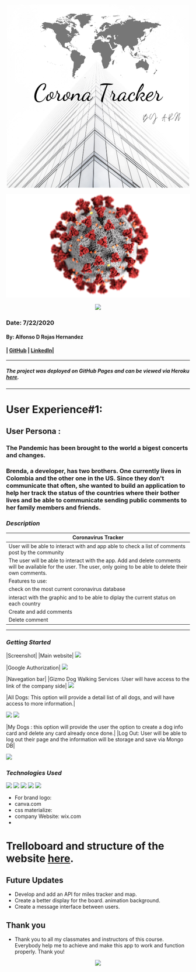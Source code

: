 
<p align="center">

 <img  src="image/ARH Logo (4).png">

 </p>

<img src="image/coronavirus-3992933.jpg">


<p align="center">
<img src="image/pills-on-blue-background-3936358.jpg">
</p>

### Date: 7/22/2020
#### By: Alfonso D Rojas Hernandez 
#### | [GitHub](https://github.com/acostade29) | [LinkedIn](https://www.linkedin.com/in/alfonso-d-rojas-hernandez-2253a0105/)| 
***

##### The project was deployed on GitHub Pages and can be viewed via Heroku [here](https://coronatrackeralfonso.herokuapp.com//).
***




# User Experience#1:
## User Persona :
### The Pandemic has been brought to the world a bigest concerts and changes.
### Brenda, a developer, has two brothers. One currently lives in Colombia and the other one in the US. Since they don't communicate that often, she wanted to build an application to help her track the status of the countries where their bother lives and be able to communicate sending public comments to her family members and friends. 






### ***Description***
|Coronavirus Tracker |
|---|
| User will be able to interact with and app able to check a list of comments post by the community|
| The user will be able to interact with the app. Add and delete comments will be available for the user. The user, only going to be able to delete their own comments. |
| Features to use: |
| check on the most current coronavirus database|
|interact with the graphic and to be able to diplay the current status on each country|
| Create and add comments|
| Delete comment|



***

### ***Getting Started***
|Screenshot|
|Main website|
<img src="public/images/Screen Shot 2020-06-05 at 2.47.15 PM.png"></image>


|Google Authorization|
<img src="public/images/Screen Shot 2020-06-05 at 3.40.15 PM.png">

|Navegation bar|
|Gizmo Dog Walking Services :User will have access to the link of the company side|
<img src="public/images/Screen Shot 2020-06-05 at 3.15.33 PM.png">


<ig src="public/images/Screen Shot 2020-06-05 at 3.14.58 PM.png">

|All Dogs: This option will provide a detail list of all dogs, and will have access to more information.|

<img src="public/images/Screen Shot 2020-06-05 at 3.18.17 PM.png">


<img src= "public/images/Screen Shot 2020-06-05 at 3.19.48 PM.png">

|My Dogs : this option will provide the user the option to create a dog info card and delete any card already once done.|
|Log Out: User will be able to log out their page and the information will be storage and save via Mongo DB|

<img src="public/images/Screen Shot 2020-06-05 at 3.21.54 PM.png">






   

### ***Technologies Used***
<img src="public/images/github jedi.jpeg">
<img src="public/images/favicon.ico">
<img src="public/images/herokulogo.png">
<img src="public/images/cssjavahtml.jpeg">
<img src="public/images/nodeexpress.jpeg">

- For brand logo:
- canva.com
- css materialize:
- company Website: wix.com
- 





# Trelloboard and structure of the website [here](https://trello.com/b/Ly4uhb83/dog-walking).












## Future Updates 
- Develop and add an API for miles tracker and map.
-  Create a better display for the board. animation background. 
-  Create a message interface between users.  



## Thank you 
- Thank you to all my classmates and instructors of this course. Everybody help me to achieve and make this app to work and function properly.
Thank you!


<p align="center">

<img src="public/images/Dog.jpeg">
 </p>